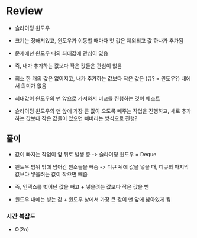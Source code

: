 # Review
- 슬라이딩 윈도우
- 크기는 정해져있고, 윈도우가 이동할 때마다 첫 값은 제외되고 값 하나가 추가됨

- 문제에선 윈도우 내의 최대값에 관심이 있음
- 즉, 내가 추가하는 값보다 작은 값들은 관심이 없음

- 최소 한 개의 값은 없어지고, 내가 추가하는 값보다 작은 값은 (큐? = 윈도우?) 내에서 의미가 없음
- 최대값이 윈도우의 맨 앞으로 가져와서 비교를 진행하는 것이 베스트

- 슬라이딩 윈도우의 맨 앞에 가장 큰 값이 오도록 빼주는 작업을 진행하고, 새로 추가하는 값보다 작은 값들이 있으면 빼버리는 방식으로 진행?

## 풀이
- 값이 빠지는 작업이 앞 뒤로 발생 중 -> 슬라이딩 윈도우 = Deque

- 윈도우 범위 밖에 넘어간 원소들을 빼줌 -> 디큐 뒤에 값을 넣을 때, 디큐의 마지막 값보다 넣을려는 값이 작으면 빼줌
- 즉, 인덱스를 벗어난 값을 빼고 + 넣을려는 값보다 작은 값을 뺌

- 윈도우 내에는 넣는 값 + 윈도우 상에서 가장 큰 값이 맨 앞에 남아있게 됨

### 시간 복잡도
- O(2n)
